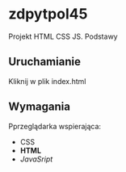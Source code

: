 # zdpytpol45 

Projekt HTML CSS JS. Podstawy

## Uruchamianie

Kliknij w plik index.html

## Wymagania

Pprzeglądarka wspierająca:
- CSS 
- __HTML__ 
- _JavaSript_